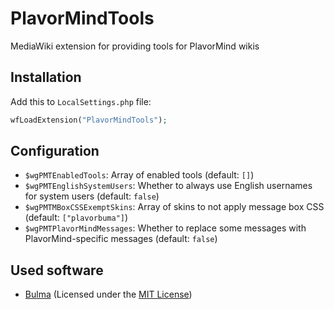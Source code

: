 # PlavorMindTools
MediaWiki extension for providing tools for PlavorMind wikis
## Installation
Add this to `LocalSettings.php` file:
```php
wfLoadExtension("PlavorMindTools");
```
## Configuration
* `$wgPMTEnabledTools`: Array of enabled tools (default: `[]`)
* `$wgPMTEnglishSystemUsers`: Whether to always use English usernames for system users (default: `false`)
* `$wgPMTMBoxCSSExemptSkins`: Array of skins to not apply message box CSS (default: `["plavorbuma"]`)
* `$wgPMTPlavorMindMessages`: Whether to replace some messages with PlavorMind-specific messages (default: `false`)
## Used software
* [Bulma](https://bulma.io/) (Licensed under the [MIT License](https://github.com/jgthms/bulma/blob/master/LICENSE))